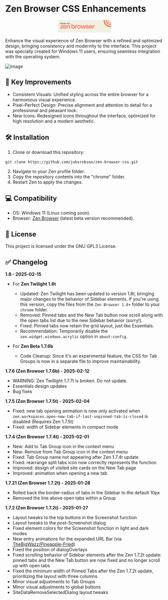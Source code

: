 # Zen Browser CSS Enhancements

<p align="center">
  <a href="https://zen-browser.app"><img height="40" src="https://github.com/heyitszenithyt/zen-browser-badges/blob/fb14dcd72694b7176d141c774629df76af87514e/light/zen-badge-light.png"></a>
</p>

Enhance the visual experience of Zen Browser with a refined and optimized design, bringing consistency and modernity to the interface. This project was specially created for Windows 11 users, ensuring seamless integration with the operating system.

![image](https://github.com/user-attachments/assets/a3bb977b-6f02-4d94-b722-54d718623ab0)


## 🎨 Key Improvements

- Consistent Visuals: Unified styling across the entire browser for a harmonious visual experience.
- Pixel-Perfect Design: Precise alignment and attention to detail for a professional and pleasant look.
- New Icons: Redesigned icons throughout the interface, optimized for high resolution and a modern aesthetic.


## 🛠️ Installation

1. Clone or download this repository:

```
git clone https://github.com/jobsrobson/zen-browser-css.git
```

2. Navigate to your Zen profile folder.
3. Copy the repository contents into the "chrome" folder.
4. Restart Zen to apply the changes.


## 💻 Compatibility

- OS: Windows 11 (Linux coming soon).
- Browser: [Zen Browser](https://zen-browser.app/) (latest beta version recommended).


## 📄 License

This project is licensed under the GNU GPL3 License.


## ✅ Changelog

**1.8 - 2025-02-15**
- For **Zen Twilight 1.8t**

  - Updated: Zen Twilight has been updated to version 1.8t, bringing major changes to the behavior of Sidebar elements. If you're using this version, copy the files from the ```Zen Browser 1.8+``` folder to your ```chrome``` folder.
  - Removed: Pinned tabs and the New Tab button now scroll along with the open tabs list due to the new Sidebar behavior (sorry!).
  - Fixed: Pinned tabs now retain the grid layout, just like Essentials.
  - Recommendation: Temporarily disable the ```zen.widget.windows.acrylic``` option in ```about:config```.

- For **Zen Beta 1.7.6b**

  - Code Cleanup: Since it's an experimental feature, the CSS for Tab Groups is now in a separate file to improve maintainability.

**1.7.6 (Zen Browser 1.7.6b) - 2025-02-12**
- WARNING: Zen Twillight 1.7.7t is broken. Do not update.
- Essentials design updates
- Bug fixes

**1.7.5 (Zen Browser 1.7.5t) - 2025-02-04**
- Fixed: new tab opening animation is now only activated when ```zen.workspaces.open-new-tab-if-last-unpinned-tab-is-closed``` is disabled (Requires Zen 1.7.5t)
- Fixed: width of Sidebar elements in compact mode

**1.7.4 (Zen Browser 1.7.4t) - 2025-02-01**
- New: Add to Tab Group icon in the context menu
- New: Remove from Tab Group icon in the context menu
- Fixed: Tab Group name not appearing after Zen 1.7.4t update
- Fixed: rearrange split tabs icon now correctly represents the function
- Improved: design of visited site cards on the New Tab page
- Improved: animation when opening a new tab

**1.7.21 (Zen Browser 1.7.2t) - 2025-01-28**
- Rolled back the border-radius of tabs in the Sidebar to the default 10px
- Removed the line above open tabs within a Group

**1.7.2 (Zen Browser 1.7.2t) - 2025-01-27**
- Layout tweaks to the top buttons in the Screenshot function
- Layout tweaks to the post-Screenshot dialog
- Fixed element colors for the Screenshot function in light and dark modes
- New entry animations for the expanded URL Bar (via [TheBigWazz/Pineapple-Fried](https://github.com/TheBigWazz/Pineapple-Fried/tree/main))
- Fixed the position of dialogOverlays
- Fixed scrolling behavior of Sidebar elements after the Zen 1.7.2t update: pinned tabs and the New Tab button are now fixed and no longer scroll up with open tabs
- Fixed the minimum width of Pinned Tabs after the Zen 1.7.2t update, prioritizing the layout with three columns
- Minor visual adjustments to Tab Groups
- Minor visual adjustments to global buttons
- SiteDataRemoveSelectedDialog layout tweaks